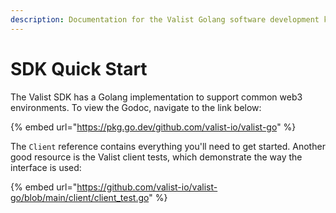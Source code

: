 ```yaml
---
description: Documentation for the Valist Golang software development kit.
---
```


# SDK Quick Start

The Valist SDK has a Golang implementation to support common web3 environments. To view the Godoc, navigate to the link below:

{% embed url="https://pkg.go.dev/github.com/valist-io/valist-go" %}

The `Client` reference contains everything you'll need to get started. Another good resource is the Valist client tests, which demonstrate the way the interface is used:

{% embed url="https://github.com/valist-io/valist-go/blob/main/client/client_test.go" %}
